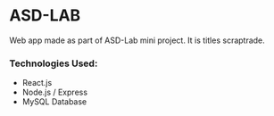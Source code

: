 # ASD-LAB
Web app made as part of ASD-Lab mini project. It is titles scraptrade.
                
### Technologies Used:
- React.js
- Node.js / Express
- MySQL Database
